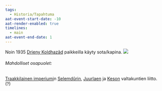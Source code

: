 ```yaml
---
tags:
  - Historia/Tapahtuma
aat-event-start-date: -10
aat-render-enabled: true
timelines:
  - main
aat-event-end-date: 1
---
```

Noin 1935 [Drieny Koldhazâd](Drieny%20Koldhazâd.md) paikkeilla käyty sota/kapina.
![](https://cdn.midjourney.com/c53640ef-20f9-44ff-9984-c529f05b04ab/0_3.webp)
###### Mahdolliset osapuolet:

[Traakkilainen imperiumi](Traakkilainen%20imperiumi.md)n  [Selemdûrin](Selemdûr.md), [Juurlaen](Juurlaki.md) ja [Keson](Keson%20valtakunta.md) valtakuntien liitto. (?)

